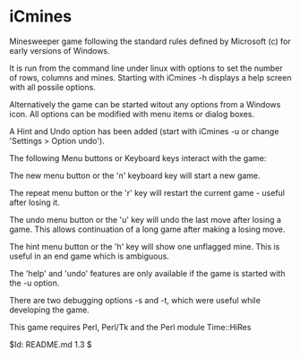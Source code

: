 # iCmines
Minesweeper game following the standard rules defined by Microsoft (c) for early versions of Windows.

It is run from the command line under linux with options to set the number of rows, columns and mines.  Starting with iCmines -h displays a help screen with all possile options.

Alternatively the game can be started witout any options from a Windows icon. All options can be modified with menu items or dialog boxes.

A Hint and Undo option has been added (start with iCmines -u or change 'Settings > Option undo').

The following Menu buttons or Keyboard keys interact with the game:

   The new menu button or the 'n' keyboard key will start a new game.

   The repeat menu button or the 'r' key will restart the current game - useful after losing it.

   The undo menu button or the 'u' key will undo the last move after losing a game.
   This allows continuation of a long game after making a losing move.

   The hint menu button or the 'h' key will show one unflagged mine.
   This is useful in an end game which is ambiguous.

   The 'help' and 'undo' features are only available if the game is started with the -u option.

There are two debugging options -s and -t, which were useful while developing the game.

This game requires Perl, Perl/Tk and the Perl module Time::HiRes 

$Id: README.md 1.3 $
